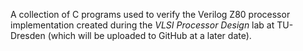 A collection of C programs used to verify the Verilog Z80 processor
implementation created during the _VLSI Processor Design_ lab at TU-Dresden
(which will be uploaded to GitHub at a later date).

